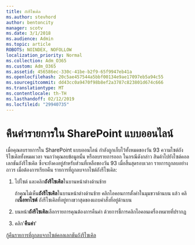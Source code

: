 ```yaml
---
title: ถังรีไซเคิล
ms.author: stevhord
author: bentoncity
manager: scotv
ms.date: 3/1/2018
ms.audience: Admin
ms.topic: article
ROBOTS: NOINDEX, NOFOLLOW
localization_priority: Normal
ms.collection: Adm_O365
ms.custom: Adm_O365
ms.assetid: 456586ec-330c-41be-b2f9-65f9947eb41a
ms.openlocfilehash: 20c5ae457544a5bbf00134e9ae17097eb5a94c55
ms.sourcegitcommit: dd43cc0a9470f98b8ef2a3787c823801d674c666
ms.translationtype: MT
ms.contentlocale: th-TH
ms.lasthandoff: 02/12/2019
ms.locfileid: "29940735"
---
```

# <a name="restore-items-in-sharepoint-online"></a>คืนค่ารายการใน SharePoint แบบออนไลน์

เมื่อคุณลบรายการใน SharePoint แบบออนไลน์ กำลังถูกเก็บไว้ทั้งหมดของวัน 93 ความไซต์ถังรีไซเคิลทั้งหมดเวลา จนกว่าคุณลบข้อมูลนั้น หรือลบรายการออก ในกรณีดังกล่าว สินค้าไปยังไซต์คอลเลกชันถังรีไซเคิล ซึ่งจะยังคงอยู่สำหรับส่วนที่เหลือของวัน 93 เมื่อสิ้นสุดรอบเวลา รายการถูกลบอย่างถาวร เมื่อต้องการเรียกคืน รายการที่ถูกลบจากไซต์ถังรีไซเคิล:
  
1. ไปไซต์ และคลิก**ถังรีไซเคิล**ในบานหน้าต่างด้านซ้าย 
    
    ถ้าคุณไม่เห็น**ถังรีไซเคิล**ในบานหน้าต่างด้านซ้าย คลิกไอคอนการตั้งค่าในมุมขวาด้านบน แล้ว คลิ ก**เนื้อหาไซต์** ถังรีไซเคิลที่อยู่ทางขวาสุดของแถบคำสั่งที่อยู่ด้านบน
    
2. บนหน้า**ถังรีไซเคิล**เลือกรายการคุณต้องการคืนค่า ด้วยการชี้การคลิกไอคอนเครื่องหมายที่ปรากฏ 
    
3. คลิก'**คืนค่า**'
    
[กู้คืนรายการที่ถูกลบจากไซต์คอลเลกชันถังรีไซเคิล](https://go.microsoft.com/fwlink/?linkid=866439)
  

